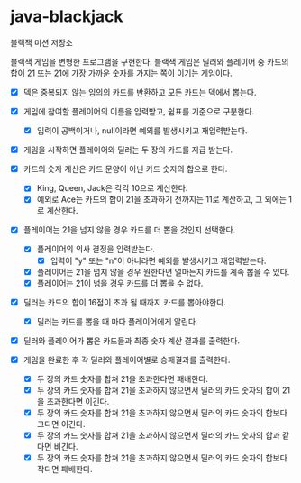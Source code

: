 # java-blackjack

블랙잭 미션 저장소

블랙잭 게임을 변형한 프로그램을 구현한다. 블랙잭 게임은 딜러와 플레이어 중 카드의 합이 21 또는 21에 가장 가까운 숫자를 가지는 쪽이 이기는 게임이다.

- [x] 덱은 중복되지 않는 임의의 카드를 반환하고 모든 카드는 덱에서 뽑는다.
- [x] 게임에 참여할 플레이어의 이름을 입력받고, 쉼표를 기준으로 구분한다.
    - [x] 입력이 공백이거나, null이라면 예외를 발생시키고 재입력받는다.
- [x] 게임을 시작하면 플레이어와 딜러는 두 장의 카드를 지급 받는다.
- [x] 카드의 숫자 계산은 카드 문양이 아닌 카드 숫자의 합으로 한다.
    - [x] King, Queen, Jack은 각각 10으로 계산한다.
    - [x] 예외로 Ace는 카드의 합이 21을 초과하기 전까지는 11로 계산하고, 그 외에는 1로 계산한다.
- [x] 플레이어는 21을 넘지 않을 경우 카드를 더 뽑을 것인지 선택한다.
    - [x] 플레이어의 의사 결정을 입력받는다.
        - [x] 입력이 "y" 또는 "n"이 아니라면 예외를 발생시키고 재입력받는다.
    - [x] 플레이어는 21을 넘지 않을 경우 원한다면 얼마든지 카드를 계속 뽑을 수 있다.
    - [x] 플레이어는 21이 넘을 경우 카드를 더 뽑을 수 없다.

- [x] 딜러는 카드의 합이 16점이 초과 될 때까지 카드를 뽑아야한다.
    - [x] 딜러는 카드를 뽑을 때 마다 플레이어에게 알린다.

- [x] 딜러와 플레이어가 뽑은 카드들과 최종 숫자 계산 결과를 출력한다.

- [x] 게임을 완료한 후 각 딜러와 플레이어별로 승패결과를 출력한다.
    - [x] 두 장의 카드 숫자를 합쳐 21을 초과한다면 패배한다.
    - [x] 두 장의 카드 숫자를 합쳐 21을 초과하지 않으면서 딜러의 카드 숫자의 합이 21을 초과한다면 이긴다.
    - [x] 두 장의 카드 숫자를 합쳐 21을 초과하지 않으면서 딜러의 카드 숫자의 합보다 크다면 이긴다.
    - [x] 두 장의 카드 숫자를 합쳐 21을 초과하지 않으면서 딜러의 카드 숫자의 합과 같다면 비긴다.
    - [x] 두 장의 카드 숫자를 합쳐 21을 초과하지 않으면서 딜러의 카드 숫자의 합보다 작다면 패배한다.
